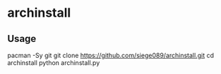 # archinstall

## Usage

pacman -Sy git
git clone https://github.com/siege089/archinstall.git
cd archinstall
python archinstall.py